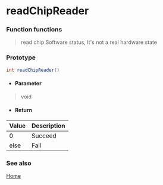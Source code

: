 # readChipReader

### Function functions
> read chip Software status, It's not a real hardware state

### Prototype

```java
int readChipReader()
```

- #### Parameter
> void


- #### Return
| Value | Description |
| :---- | :---------- |
| 0     | Succeed     |
| else  | Fail        |



### See also

[Home](../README.md) 

